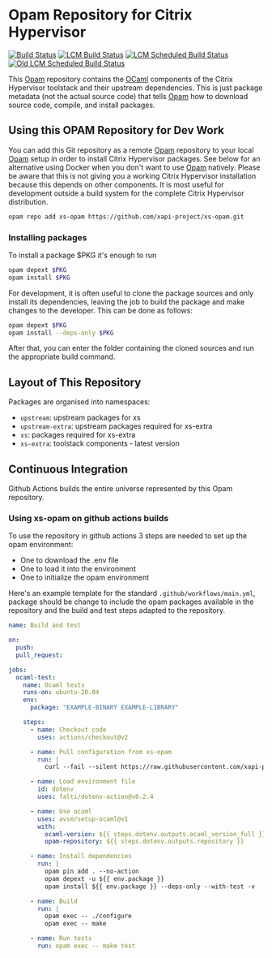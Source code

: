 # Opam Repository for Citrix Hypervisor

[![Build Status](https://github.com/xapi-project/xs-opam/actions/workflows/main.yml/badge.svg)](https://github.com/xapi-project/xs-opam/actions/workflows/main.yml)
[![LCM Build Status](https://github.com/xapi-project/xs-opam/actions/workflows/lcm.yml/badge.svg)](https://github.com/xapi-project/xs-opam/actions/workflows/lcm.yml)
[![LCM Scheduled Build Status](https://github.com/xapi-project/xs-opam/actions/workflows/yangtze-lcm.yml/badge.svg)](https://github.com/xapi-project/xs-opam/actions/workflows/yangtze-lcm.yml)
[![Old LCM Scheduled Build Status](https://github.com/xapi-project/xs-opam/actions/workflows/stockholm-lcm.yml/badge.svg)](https://github.com/xapi-project/xs-opam/actions/workflows/stockholm-lcm.yml)

This [Opam] repository contains the [OCaml] components of the Citrix
Hypervisor toolstack and their upstream dependencies. This is just
package metadata (not the actual source code) that tells [Opam] how to
download source code, compile, and install packages.

## Using this OPAM Repository for Dev Work

You can add this Git repository as a remote [Opam] repository to your
local [Opam] setup in order to install Citrix Hypervisor packages. See
below for an alternative using Docker when you don't want to use [Opam]
natively. Please be aware that this is not giving you a working Citrix
Hypervisor installation because this depends on other components. It is
most useful for development outside a build system for the complete
Citrix Hypervisor distribution.

```bash
opam repo add xs-opam https://github.com/xapi-project/xs-opam.git
```

### Installing packages

To install a package $PKG it's enough to run

```bash
opam depext $PKG
opam install $PKG
```

For development, it is often useful to clone the package sources and
only install its dependencies, leaving the job to build the package and
make changes to the developer.  This can be done as follows:

```bash
opam depext $PKG
opam install --deps-only $PKG
```

After that, you can enter the folder containing the cloned sources and
run the appropriate build command.

## Layout of This Repository

Packages are organised into namespaces:

* `upstream`: upstream packages for xs
* `upstream-extra`: upstream packages required for xs-extra
* `xs`: packages required for xs-extra
* `xs-extra`: toolstack components - latest version

## Continuous Integration

Github Actions builds the entire universe represented by this Opam repository.

[Opam]:    http://opam.ocaml.org
[OCaml]:   http:/ocaml.org
[Docker]:  https://www.docker.com/

### Using xs-opam on github actions builds

To use the repository in github actions 3 steps are needed to set up the opam environment:
- One to download the .env file
- One to load it into the environment
- One to initialize the opam environment

Here's an example template for the standard `.github/workflows/main.yml`, package should be change to include the opam packages available in the repository and the build and test steps adapted to the repository.

```yaml
name: Build and test

on:
  push:
  pull_request:

jobs:
  ocaml-test:
    name: Ocaml tests
    runs-on: ubuntu-20.04
    env:
      package: "EXAMPLE-BINARY EXAMPLE-LIBRARY"

    steps:
      - name: Checkout code
        uses: actions/checkout@v2

      - name: Pull configuration from xs-opam
        run: |
          curl --fail --silent https://raw.githubusercontent.com/xapi-project/xs-opam/master/tools/xs-opam-ci.env | cut -f2 -d " " > .env

      - name: Load environment file
        id: dotenv
        uses: falti/dotenv-action@v0.2.4

      - name: Use ocaml
        uses: avsm/setup-ocaml@v1
        with:
          ocaml-version: ${{ steps.dotenv.outputs.ocaml_version_full }}
          opam-repository: ${{ steps.dotenv.outputs.repository }}

      - name: Install dependencies
        run: |
          opam pin add . --no-action
          opam depext -u ${{ env.package }}
          opam install ${{ env.package }} --deps-only --with-test -v

      - name: Build
        run: |
          opam exec -- ./configure
          opam exec -- make

      - name: Run tests
        run: opam exec -- make test
```
